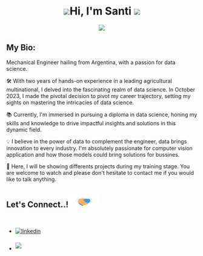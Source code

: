<h1 align="center"><img src="https://media.giphy.com/media/hvRJCLFzcasrR4ia7z/giphy.gif" width="35"><b>Hi, I'm Santi </b><img src="https://media.giphy.com/media/hvRJCLFzcasrR4ia7z/giphy.gif" width="35"></h1>
<p align="center">
  <a href="https://github.com/DenverCoder1/readme-typing-svg"><img src="https://readme-typing-svg.herokuapp.com?font=Time+New+Roman&color=%23C8BE25&size=25&center=true&vCenter=true&width=600&height=100&lines=Data+Scientist+and+Mechanical+Engineer"></a>
</p>

## My Bio:
Mechanical Engineer hailing from Argentina, with a passion for data science.

🛠️ With two years of hands-on experience in a leading agricultural multinational, I delved into the fascinating realm of data science. In October 2023, I made the pivotal decision to pivot my career trajectory, setting my sights on mastering the intricacies of data science.

📚 Currently, I'm immersed in pursuing a diploma in data science, honing my skills and knowledge to drive impactful insights and solutions in this dynamic field.

💡 I believe in the power of data to complement the engineer, data brings innovation to every industry. I'm absolutely passionate for computer vision application and how those models could bring solutions for bussines.

🌱 Here, I will be showing differents projects during my training stage. You are welcome to watch and please don't hesitate to contact me if you would like to talk anything.

## <b> Let's Connect..!</b><img src="https://github.com/0xAbdulKhalid/0xAbdulKhalid/raw/main/assets/mdImages/handshake.gif" width ="80">
<br>
<div align='left'>

<ul>

<li>
<a href="[[https://linkedin.com/in/0xabdulkhalid](https://www.linkedin.com/in/santiago-hernandez-98-arg/)](https://www.linkedin.com/in/santiago-hernandez-98-arg/)" target="_blank">
<img src="https://img.shields.io/badge/linkedin:  Santiago Hernandez-%2300acee.svg?color=405DE6&style=for-the-badge&logo=linkedin&logoColor=white" alt=linkedin style="margin-bottom: 5px;"/>
</a>
</li>

<br>

<li>
<a href="mailto:santih0098@gmail.com" target="_blank">
<img src="https://img.shields.io/badge/gmail:  santih0098-%23EA4335.svg?style=for-the-badge&logo=gmail&logoColor=white" t=mail style="margin-bottom: 5px;" />
</a>
</li>
